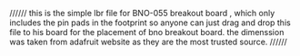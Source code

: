 //////
this is the simple lbr file for BNO-055 breakout board , which only includes the pin pads in the footprint 
so anyone can just drag and drop this file to his board for the placement of bno breakout board.
the dimenssion was taken from adafruit website as they are the most trusted source. 
//////
